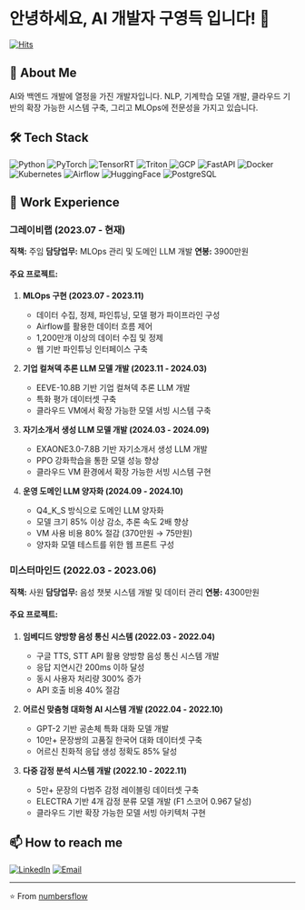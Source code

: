 # 안녕하세요, AI 개발자 구영득 입니다! 👋
[![Hits](https://hits.seeyoufarm.com/api/count/incr/badge.svg?url=https%3A%2F%2Fgithub.com%2Fnumbersflow&count_bg=%2379C83D&title_bg=%23555555&icon=&icon_color=%23E7E7E7&title=hits&edge_flat=false)](https://hits.seeyoufarm.com)

## 🚀 About Me
AI와 백엔드 개발에 열정을 가진 개발자입니다. NLP, 기계학습 모델 개발, 클라우드 기반의 확장 가능한 시스템 구축, 그리고 MLOps에 전문성을 가지고 있습니다.

## 🛠 Tech Stack
![Python](https://img.shields.io/badge/-Python-3776AB?style=flat-square&logo=Python&logoColor=white)
![PyTorch](https://img.shields.io/badge/-PyTorch-EE4C2C?style=flat-square&logo=PyTorch&logoColor=white)
![TensorRT](https://img.shields.io/badge/-TensorRT-76B900?style=flat-square&logo=nvidia&logoColor=white)
![Triton](https://img.shields.io/badge/-Triton-76B900?style=flat-square&logo=nvidia&logoColor=white)
![GCP](https://img.shields.io/badge/-GCP-4285F4?style=flat-square&logo=google-cloud&logoColor=white)
![FastAPI](https://img.shields.io/badge/-FastAPI-009688?style=flat-square&logo=fastapi&logoColor=white)
![Docker](https://img.shields.io/badge/-Docker-2496ED?style=flat-square&logo=docker&logoColor=white)
![Kubernetes](https://img.shields.io/badge/-Kubernetes-326CE5?style=flat-square&logo=kubernetes&logoColor=white)
![Airflow](https://img.shields.io/badge/-Airflow-017CEE?style=flat-square&logo=apache-airflow&logoColor=white)
![HuggingFace](https://img.shields.io/badge/-HuggingFace-FFD21E?style=flat-square&logo=huggingface&logoColor=black)
![PostgreSQL](https://img.shields.io/badge/-PostgreSQL-336791?style=flat-square&logo=postgresql&logoColor=white)

## 💼 Work Experience

### 그레이비랩 (2023.07 - 현재)
**직책:** 주임
**담당업무:** MLOps 관리 및 도메인 LLM 개발
**연봉:** 3900만원

#### 주요 프로젝트:

1. **MLOps 구현 (2023.07 - 2023.11)**
   - 데이터 수집, 정제, 파인튜닝, 모델 평가 파이프라인 구성
   - Airflow를 활용한 데이터 흐름 제어
   - 1,200만개 이상의 데이터 수집 및 정제
   - 웹 기반 파인튜닝 인터페이스 구축

2. **기업 컬쳐덱 추론 LLM 모델 개발 (2023.11 - 2024.03)**
   - EEVE-10.8B 기반 기업 컬쳐덱 추론 LLM 개발
   - 특화 평가 데이터셋 구축
   - 클라우드 VM에서 확장 가능한 모델 서빙 시스템 구축

3. **자기소개서 생성 LLM 모델 개발 (2024.03 - 2024.09)**
   - EXAONE3.0-7.8B 기반 자기소개서 생성 LLM 개발
   - PPO 강화학습을 통한 모델 성능 향상
   - 클라우드 VM 환경에서 확장 가능한 서빙 시스템 구현

4. **운영 도메인 LLM 양자화 (2024.09 - 2024.10)**
   - Q4_K_S 방식으로 도메인 LLM 양자화
   - 모델 크기 85% 이상 감소, 추론 속도 2배 향상
   - VM 사용 비용 80% 절감 (370만원 → 75만원)
   - 양자화 모델 테스트를 위한 웹 프론트 구성

### 미스터마인드 (2022.03 - 2023.06)
**직책:** 사원
**담당업무:** 음성 챗봇 시스템 개발 및 데이터 관리
**연봉:** 4300만원

#### 주요 프로젝트:

1. **임베디드 양방향 음성 통신 시스템 (2022.03 - 2022.04)**
   - 구글 TTS, STT API 활용 양방향 음성 통신 시스템 개발
   - 응답 지연시간 200ms 이하 달성
   - 동시 사용자 처리량 300% 증가
   - API 호출 비용 40% 절감

2. **어르신 맞춤형 대화형 AI 시스템 개발 (2022.04 - 2022.10)**
   - GPT-2 기반 공손체 특화 대화 모델 개발
   - 10만+ 문장쌍의 고품질 한국어 대화 데이터셋 구축
   - 어르신 친화적 응답 생성 정확도 85% 달성

3. **다중 감정 분석 시스템 개발 (2022.10 - 2022.11)**
   - 5만+ 문장의 다범주 감정 레이블링 데이터셋 구축
   - ELECTRA 기반 4개 감정 분류 모델 개발 (F1 스코어 0.967 달성)
   - 클라우드 기반 확장 가능한 모델 서빙 아키텍처 구현


## 📫 How to reach me
[![LinkedIn](https://img.shields.io/badge/-LinkedIn-0077B5?style=flat-square&logo=linkedin&logoColor=white)](Your_LinkedIn_URL)
[![Email](https://img.shields.io/badge/-Email-D14836?style=flat-square&logo=gmail&logoColor=white)](mailto:eriko20190801@gmail.com)

---
⭐️ From [numbersflow](https://github.com/numbersflow)
